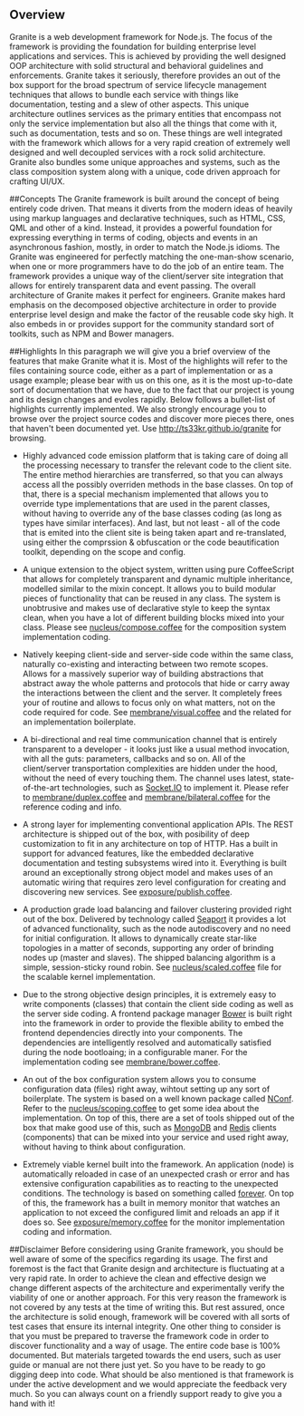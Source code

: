 ## Overview
Granite is a web development framework for Node.js. The focus of
the framework is providing the foundation for building enterprise
level applications and services. This is achieved by providing the
well designed OOP architecture with solid structural and behavioral
guidelines and enforcements. Granite takes it seriously, therefore
provides an out of the box support for the broad spectrum of service
lifecycle management techniques that allows to bundle each service
with things like documentation, testing and a slew of other aspects.
This unique architecture outlines services as the primary entities
that encompass not only the service implementation but also all the
things that come with it, such as documentation, tests and so on.
These things are well integrated with the framework which allows for
a very rapid creation of extremely well designed and well decoupled
services with a rock solid architecture. Granite also bundles some
unique approaches and systems, such as the class composition system
along with a unique, code driven approach for crafting UI/UX.

##Concepts
The Granite framework is built around the concept of being entirely
code driven. That means it diverts from the modern ideas of heavily
using markup languages and declarative techniques, such as HTML, CSS,
QML and other of a kind. Instead, it provides a powerful foundation
for expressing everything in terms of coding, objects and events in
an asynchronous fashion, mostly, in order to match the Node.js idioms.
The Granite was engineered for perfectly matching the one-man-show
scenario, when one or more programmers have to do the job of an entire
team. The framework provides a unique way of the client/server site
integration that allows for entirely transparent data and event passing.
The overall architecture of Granite makes it perfect for engineers.
Granite makes hard emphasis on the decomposed objective architecture
in order to provide enterprise level design and make the factor of
the reusable code sky high. It also embeds in or provides support for
the community standard sort of toolkits, such as NPM and Bower managers.

##Highlights
In this paragraph we will give you a brief overview of the features
that make Granite what it is. Most of the highlights will refer to
the files containing source code, either as a part of implementation
or as a usage example; please bear with us on this one, as it is the
most up-to-date sort of documentation that we have, due to the fact
that our project is young and its design changes and evoles rapidly.
Below follows a bullet-list of highlights currently implemented. We
also strongly encourage you to browse over the project source codes
and discover more pieces there, ones that haven't been documented yet.
Use http://ts33kr.github.io/granite for browsing.

  + Highly advanced code emission platform that is taking care of
  doing all the processing necessary to transfer the relevant code
  to the client site. The entire method hierarchies are transferred,
  so that you can always access all the possibly overriden methods
  in the base classes. On top of that, there is a special mechanism
  implemented that allows you to override type implementations that
  are used in the parent classes, without having to override any of
  the base classes coding (as long as types have similar interfaces).
  And last, but not least - all of the code that is emited into the
  client site is being taken apart and re-translated, using either
  the comprssion & obfuscation or the code beautification toolkit,
  depending on the scope and config.

  + A unique extension to the object system, written using pure
  CoffeeScript that allows for completely transparent and dynamic
  multiple inheritance, modelled similar to the mixin concept. It
  allows you to build modular pieces of functionality that can be
  reused in any class. The system is unobtrusive and makes use of
  declarative style to keep the syntax clean, when you have a lot
  of different building blocks mixed into your class. Please see
  [nucleus/compose.coffee](library/nucleus/compose.coffee) for
  the composition system implementation coding.

  + Natively keeping client-side and server-side code within the
  same class, naturally co-existing and interacting between two
  remote scopes. Allows for a massively superior way of building
  abstractions that abstract away the whole patterns and protocols
  that hide or carry away the interactions between the client and
  the server. It completely frees your of routine and allows to
  focus only on what matters, not on the code required for code.
  See [membrane/visual.coffee](library/membrane/visual.coffee)
  and the related for an implementation boilerplate.

  + A bi-directional and real time communication channel that is
  entirely transparent to a developer - it looks just like a usual
  method invocation, with all the guts: parameters, callbacks and
  so on. All of the client/server transportation complexities are
  hidden under the hood, without the need of every touching them.
  The channel uses latest, state-of-the-art technologies, such as
  [Socket.IO](http://socket.io) to implement it. Please refer to
  [membrane/duplex.coffee](library/membrane/duplex.coffee) and
  [membrane/bilateral.coffee](library/membrane/bilateral.coffee)
  for the reference coding and info.

  + A strong layer for implementing conventional application APIs.
  The REST architecture is shipped out of the box, with posibility
  of deep customization to fit in any architecture on top of HTTP.
  Has a built in support for advanced features, like the embedded
  declarative documentation and testing subsystems wired into it.
  Everything is built around an exceptionally strong object model
  and makes uses of an automatic wiring that requires zero level
  configuration for creating and discovering new services. See
  [exposure/publish.coffee](library/exposure/publish.coffee).

  + A production grade load balancing and failover clustering
  provided right out of the box. Delivered by technology called
  [Seaport](https://github.com/substack/seaport) it provides a
  lot of advanced functionality, such as the node autodiscovery
  and no need for initial configuration. It allows to dynamically
  create star-like topologies in a matter of seconds, supporting
  any order of brinding nodes up (master and slaves). The shipped
  balancing algorithm is a simple, session-sticky round robin. See
  [nucleus/scaled.coffee](library/nucleus/scaled.coffee) file for
  the scalable kernel implementation.

  + Due to the strong objective design principles, it is extremely
  easy to write components (classes) that contain the client side
  coding as well as the server side coding. A frontend package manager
  [Bower](http://bower.io) is built right into the framework in order
  to provide the flexible ability to embed the frontend dependencies
  directly into your components. The dependencies are intelligently
  resolved and automatically satisfied during the node bootloaing;
  in a configurable maner. For the implementation coding see
  [membrane/bower.coffee](library/membrane/bower.coffee).

  + An out of the box configuration system allows you to consume
  configuration data (files) right away, wihtout setting up any
  sort of boilerplate. The system is based on a well known package
  called [NConf](https://github.com/flatiron/nconf). Refer to the
  [nucleus/scoping.coffee](library/nucleus/scoping.coffee) to get
  some idea about the implementation. On top of this, there are a
  set of tools shipped out of the box that make good use of this,
  such as [MongoDB](http://mongodb.org) and [Redis](http://redis.io)
  clients (components) that can be mixed into your service and
  used right away, without having to think about configuration.

  + Extremely viable kernel built into the framework. An application
  (node) is automatically reloaded in case of an unexpected crash or
  error and has extensive configuration capabilities as to reacting
  to the unexpected conditions. The technology is based on something
  called [forever](https://github.com/nodejitsu/forever). On top of
  this, the framework has a built in memory monitor that watches an
  application to not exceed the configured limit and reloads an app
  if it does so. See [exposure/memory.coffee](library/exposure/memory.coffee)
  for the monitor implementation coding and information.

##Disclaimer
Before considering using Granite framework, you should be well aware
of some of the specifics regarding its usage. The first and foremost
is the fact that Granite design and architecture is fluctuating at
a very rapid rate. In order to achieve the clean and effective design
we change different aspects of the architecture and experimentally
verify the viability of one or another approach. For this very reason
the framework is not covered by any tests at the time of writing this.
But rest assured, once the architecture is solid enough, framework
will be covered with all sorts of test cases that ensure its internal
integrity. One other thing to consider is that you must be prepared to
traverse the framework code in order to discover functionality and a
way of usage. The entire code base is 100% documented. But materials
targeted towards the end users, such as user guide or manual are not
there just yet. So you have to be ready to go digging deep into code.
What should be also mentioned is that framework is under the active
development and we would appreciate the feedback very much. So you
can always count on a friendly support ready to give you a hand with it!
